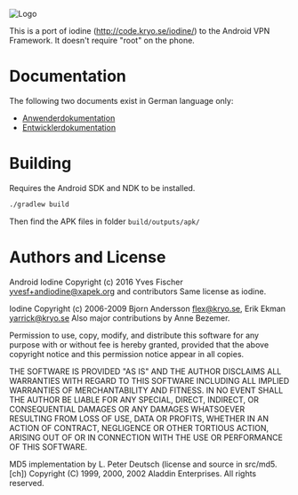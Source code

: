 ![Logo](src/main/res/drawable/logo.png)

This is a port of iodine (http://code.kryo.se/iodine/) to the Android VPN Framework.
It doesn't require "root" on the phone.

# Documentation

The following two documents exist in German language only:
  - [Anwenderdokumentation](doc/anwenderdoku.pdf)
  - [Entwicklerdokumentation](doc/entwicklerdoku.pdf)

# Building

Requires the Android SDK and NDK to be installed.

``` bash
./gradlew build
```

Then find the APK files in folder `build/outputs/apk/`

# Authors and License
Android Iodine Copyright (c) 2016 Yves Fischer <yvesf+andiodine@xapek.org> and contributors
Same license as iodine.

Iodine Copyright (c) 2006-2009 Bjorn Andersson <flex@kryo.se>, Erik Ekman <yarrick@kryo.se>
Also major contributions by Anne Bezemer.

Permission to use, copy, modify, and distribute this software for any purpose
with or without fee is hereby granted, provided that the above copyright notice
and this permission notice appear in all copies.

THE SOFTWARE IS PROVIDED "AS IS" AND THE AUTHOR DISCLAIMS ALL WARRANTIES WITH
REGARD TO THIS SOFTWARE INCLUDING ALL IMPLIED WARRANTIES OF MERCHANTABILITY AND
FITNESS. IN NO EVENT SHALL THE AUTHOR BE LIABLE FOR ANY SPECIAL, DIRECT,
INDIRECT, OR CONSEQUENTIAL DAMAGES OR ANY DAMAGES WHATSOEVER RESULTING FROM
LOSS OF USE, DATA OR PROFITS, WHETHER IN AN ACTION OF CONTRACT, NEGLIGENCE OR
OTHER TORTIOUS ACTION, ARISING OUT OF OR IN CONNECTION WITH THE USE OR
PERFORMANCE OF THIS SOFTWARE.


MD5 implementation by L. Peter Deutsch (license and source in src/md5.[ch])
Copyright (C) 1999, 2000, 2002 Aladdin Enterprises.  All rights reserved.
